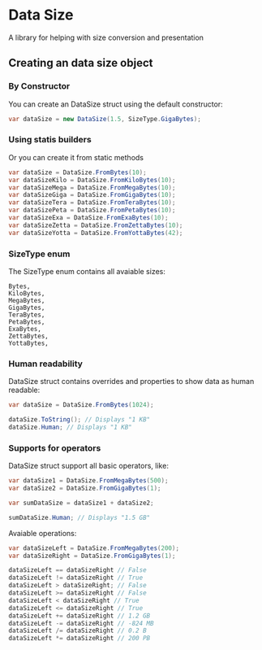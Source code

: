 # Data Size
A library for helping with size conversion and presentation

## Creating an data size object

### By Constructor

You can create an DataSize struct using the default constructor:

```csharp
var dataSize = new DataSize(1.5, SizeType.GigaBytes);
```

### Using statis builders

Or you can create it from static methods

```csharp
var dataSize = DataSize.FromBytes(10);
var dataSizeKilo = DataSize.FromKiloBytes(10);
var dataSizeMega = DataSize.FromMegaBytes(10);
var dataSizeGiga = DataSize.FromGigaBytes(10);
var dataSizeTera = DataSize.FromTeraBytes(10);
var dataSizePeta = DataSize.FromPetaBytes(10);
var dataSizeExa = DataSize.FromExaBytes(10);
var dataSizeZetta = DataSize.FromZettaBytes(10);
var dataSizeYotta = DataSize.FromYottaBytes(42);
```

### SizeType enum

The SizeType enum contains all avaiable sizes:

```
Bytes,
KiloBytes,
MegaBytes,
GigaBytes,
TeraBytes,
PetaBytes,
ExaBytes,
ZettaBytes,
YottaBytes,
```

### Human readability

DataSize struct contains overrides and properties to show data as human readable:

```csharp
var dataSize = DataSize.FromBytes(1024);

dataSize.ToString(); // Displays "1 KB"
dataSize.Human; // Displays "1 KB"
```

### Supports for operators

DataSize struct support all basic operators, like:

```csharp
var dataSize1 = DataSize.FromMegaBytes(500);
var dataSize2 = DataSize.FromGigaBytes(1);

var sumDataSize = dataSize1 + dataSize2;

sumDataSize.Human; // Displays "1.5 GB"
```

Avaiable operations:

```csharp
var dataSizeLeft = DataSize.FromMegaBytes(200);
var dataSizeRight = DataSize.FromGigaBytes(1);

dataSizeLeft == dataSizeRight // False
dataSizeLeft != dataSizeRight // True
dataSizeLeft > dataSizeRight; // False
dataSizeLeft >= dataSizeRight // False
dataSizeLeft < dataSizeRight // True
dataSizeLeft <= dataSizeRight // True
dataSizeLeft += dataSizeRight // 1.2 GB
dataSizeLeft -= dataSizeRight // -824 MB
dataSizeLeft /= dataSizeRight // 0.2 B
dataSizeLeft *= dataSizeRight // 200 PB
```